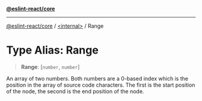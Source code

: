 [**@eslint-react/core**](../../README.md)

***

[@eslint-react/core](../../README.md) / [\<internal\>](../README.md) / Range

# Type Alias: Range

> **Range**: \[`number`, `number`\]

An array of two numbers.
Both numbers are a 0-based index which is the position in the array of source code characters.
The first is the start position of the node, the second is the end position of the node.
